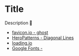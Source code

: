 # Title

Description 🥳

- [favicon.io - ghost](https://favicon.io/emoji-favicons/ghost)
- [HeroPatterns - Diagonal Lines](http://www.heropatterns.com/)
- [loading.io](https://loading.io)
- [Google Fonts - ](https://fonts.google.com/)
